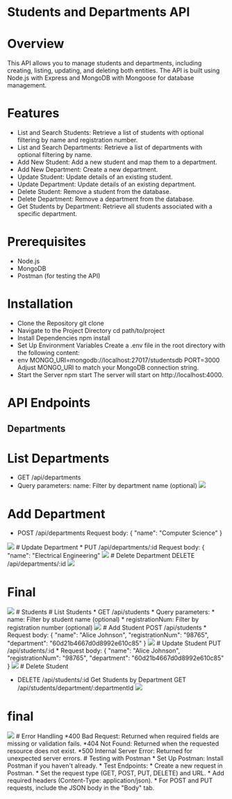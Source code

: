 # Students and Departments API
# Overview
 This API allows you to manage students and departments, including creating, listing, updating, and deleting both entities. The API is built using Node.js with Express and MongoDB with Mongoose for database management.
# Features
* List and Search Students: Retrieve a list of students with optional filtering by name and registration number.
* List and Search Departments: Retrieve a list of departments with optional filtering by name.
* Add New Student: Add a new student and map them to a department.
* Add New Department: Create a new department.
* Update Student: Update details of an existing student.
* Update Department: Update details of an existing department.
* Delete Student: Remove a student from the database.
* Delete Department: Remove a department from the database.
* Get Students by Department: Retrieve all students associated with a specific department.
# Prerequisites
* Node.js
* MongoDB
* Postman (for testing the API)
# Installation
* Clone the Repository
git clone <repository-url>
* Navigate to the Project Directory
cd path/to/project
* Install Dependencies
npm install 
* Set Up Environment Variables
Create a .env file in the root directory with the following content:
* env
MONGO_URI=mongodb://localhost:27017/studentsdb
PORT=3000
Adjust MONGO_URI to match your MongoDB connection string.
* Start the Server
npm start
The server will start on http://localhost:4000.
# API Endpoints
## Departments

# List Departments
  * GET /api/departments
  *  Query parameters:
      name: Filter by department name (optional)
     <img src="output/1studget.png">
# Add Department
 * POST /api/departments
     Request body:
{
  "name": "Computer Science"
}
<img src="output/2studpost.png">
# Update Department
* PUT /api/departments/:id
Request body:
{
  "name": "Electrical Engineering"
 <img src="output/3studput.png">
# Delete Department
DELETE /api/departments/:id
 <img src="output/4studdel.png">

 # Final 
  <img src="output/final.png">
# Students
 # List Students
   * GET /api/students
    * Query parameters:
   * name: Filter by student name (optional)
   * registrationNum: Filter by registration number (optional)
    <img src="output/delget.png">
# Add Student
 POST /api/students
  * Request body:
  {
  "name": "Alice Johnson",
  "registrationNum": "98765",
  "department": "60d21b4667d0d8992e610c85"
  }
   <img src="output/delpost.png">
# Update Student
 PUT /api/students/:id
  * Request body:
 {
  "name": "Alice Johnson",
  "registrationNum": "98765",
  "department": "60d21b4667d0d8992e610c85"
 } 
  <img src="output/delput.png">
# Delete Student

* DELETE /api/students/:id
   Get Students by Department
   GET /api/students/department/:departmentId
   <img src="output/deldel.png">

# final
 <img src="output/final.png">
# Error Handling
 *400 Bad Request: Returned when required fields are missing or validation fails.
 *404 Not Found: Returned when the requested resource does not exist.
 *500 Internal Server Error: Returned for unexpected server errors.
# Testing with Postman
* Set Up Postman: Install Postman if you haven't already.
* Test Endpoints:
   * Create a new request in Postman.
   * Set the request type (GET, POST, PUT, DELETE) and URL.
   * Add required headers (Content-Type: application/json).
   * For POST and PUT requests, include the JSON body in the "Body" tab.

